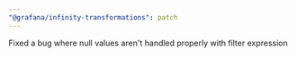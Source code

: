 ```yaml
---
"@grafana/infinity-transformations": patch
---
```


Fixed a bug where null values aren't handled properly with filter expression
